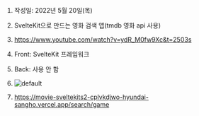 1. 작성일: 2022년 5월 20일(목)

2. SvelteKit으로 만드는 영화 검색 앱(tmdb 영화 api 사용)

3. https://www.youtube.com/watch?v=ydR_M0fw9Xc&t=2503s

4. Front: SvelteKit 프레임워크

5. Back: 사용 안 함

6. ![default](screenshot.gif)

7. https://movie-sveltekits2-cplvkdjwo-hyundai-sangho.vercel.app/search/game
